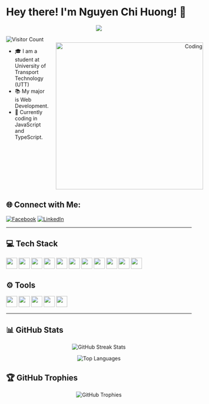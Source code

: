 # Hey there! I'm Nguyen Chi Huong! 👋

<p align="center">
  <a href="https://github.com/DenverCoder1/readme-typing-svg">
    <img src="https://readme-typing-svg.herokuapp.com?lines=Web+Developer;Always%20learning%20new%20things&center=true&width=380&height=45">
  </a>
</p>

<img src="https://profile-counter.glitch.me/chihuong28502/count.svg" alt="Visitor Count" style="display: block; margin-left: auto; margin-right: auto;">

<div style="display: flex; justify-content: space-between; align-items: flex-start;">
  <!-- Left Column -->
  <div style="flex: 1; padding-right: 20px;">
    <ul>
      <li>🎓 I am a student at University of Transport Technology (UTT)</li>
      <li>📚 My major is Web Development.</li>
      <li>🔭 Currently coding in JavaScript and TypeScript.</li>
    </ul>
  </div>
  
  <!-- Right Column (Image) -->
  <div style="flex: 1; text-align: right;">
    <img alt="Coding" width="400" src="https://cdn.dribbble.com/users/1162077/screenshots/3848914/programmer.gif">
  </div>
</div>

## 🌐 Connect with Me:
[![Facebook](https://img.shields.io/badge/Facebook-%231877F2.svg?logo=Facebook&logoColor=white)](https://facebook.com/futurefolde)
[![LinkedIn](https://img.shields.io/badge/LinkedIn-%230077B5.svg?logo=linkedin&logoColor=white)](https://linkedin.com/in/nguyen-chi-huong-787a2427b)

---

## 💻 Tech Stack
<p align="left">
  <img src="https://img.shields.io/badge/javascript-%23323330.svg?style=for-the-badge&logo=javascript&logoColor=%23F7DF1E" height="30"/>
  <img src="https://img.shields.io/badge/typescript-%23007ACC.svg?style=for-the-badge&logo=typescript&logoColor=white" height="30"/>
  <img src="https://img.shields.io/badge/next.js-%23000000.svg?style=for-the-badge&logo=next.js&logoColor=white" height="30"/>
  <img src="https://img.shields.io/badge/nestjs-%23E0234E.svg?style=for-the-badge&logo=nestjs&logoColor=white" height="30"/>
  <img src="https://img.shields.io/badge/html5-%23E34F26.svg?style=for-the-badge&logo=html5&logoColor=white" height="30"/>
  <img src="https://img.shields.io/badge/css3-%231572B6.svg?style=for-the-badge&logo=css3&logoColor=white" height="30"/>
  <img src="https://img.shields.io/badge/react-%2320232a.svg?style=for-the-badge&logo=react&logoColor=%2361DAFB" height="30"/>
  <img src="https://img.shields.io/badge/node.js-6DA55F?style=for-the-badge&logo=node.js&logoColor=white" height="30"/>
  <img src="https://img.shields.io/badge/MongoDB-%2347A248.svg?style=for-the-badge&logo=mongodb&logoColor=white" height="30"/>
  <img src="https://img.shields.io/badge/AntDesign-%230170FE.svg?style=for-the-badge&logo=ant-design&logoColor=white" height="30"/>
  <img src="https://img.shields.io/badge/TailwindCSS-%2338B2AC.svg?style=for-the-badge&logo=tailwind-css&logoColor=white" height="30"/>
</p>

## ⚙️ Tools
<p align="left">
  <img src="https://img.shields.io/badge/-Git-%23F05032?style=flat-square&logo=git&logoColor=%23ffffff" height="30"/>
  <img src="https://img.shields.io/badge/-GitHub-181717?style=flat-square&logo=github" height="30"/>
  <img src="https://img.shields.io/badge/-VS%20Code-007ACC?style=flat-square&logo=visual-studio-code&logoColor=ffffff" height="30"/>
  <img src="https://img.shields.io/badge/-Powershell-5391FE?style=flat-square&logo=powershell&logoColor=ffffff" height="30"/>
  <img src="https://img.shields.io/badge/-Windows-0078D6?style=flat-square&logo=windows&logoColor=ffffff" height="30"/>
</p>

---

## 📊 GitHub Stats
<p align="center">
  <img src="https://github-readme-streak-stats.herokuapp.com/?user=chihuong28502&theme=radical&hide_border=false" alt="GitHub Streak Stats">
</p>

<p align="center">
  <img src="https://github-readme-stats.vercel.app/api/top-langs/?username=chihuong28502&theme=radical&hide_border=false&include_all_commits=false&count_private=false&layout=compact" alt="Top Languages">
</p>

## 🏆 GitHub Trophies
<p align="center">
  <img src="https://github-trophies.vercel.app/?username=chihuong28502&theme=radical&no-frame=false&no-bg=false&margin-w=4" alt="GitHub Trophies">
</p>

